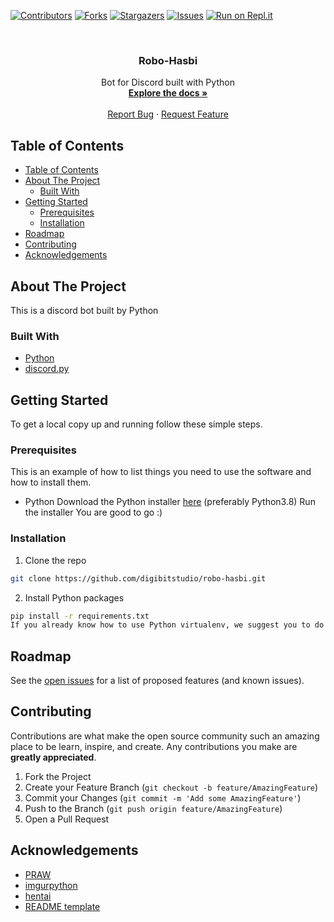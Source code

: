 [![Contributors][contributors-shield]](https://github.com/digibitstudio/robo-hasbi/graphs/contributors)
[![Forks][forks-shield]](https://github.com/digibitstudio/robo-hasbi/network/members)
[![Stargazers][stars-shield]](https://github.com/digibitstudio/robo-hasbi/stargazers)
[![Issues][issues-shield]](https://github.com/digibitstudio/robo-hasbi/issues)
[![Run on Repl.it](https://repl.it/badge/github/digibitstudio/robo-hasbi)](https://repl.it/github/digibitstudio/robo-hasbi)



<!-- PROJECT LOGO -->
<br />
<p align="center">
  <!-- <a href="https://github.com/digibitstudio/robo-hasbi">
    <img src="images/logo.png" alt="Logo" width="80" height="80">
  </a> -->

  <h3 align="center">Robo-Hasbi</h3>

  <p align="center">
    Bot for Discord built with Python
    <br />
    <a href="https://github.com/digibitstudio/robo-hasbi"><strong>Explore the docs »</strong></a>
    <br />
    <br />    
    <a href="https://github.com/digibitstudio/robo-hasbi/issues">Report Bug</a>
    ·
    <a href="https://github.com/digibitstudio/robo-hasbi/issues">Request Feature</a>
  </p>
</p>



<!-- TABLE OF CONTENTS -->
## Table of Contents

- [Table of Contents](#table-of-contents)
- [About The Project](#about-the-project)
  - [Built With](#built-with)
- [Getting Started](#getting-started)
  - [Prerequisites](#prerequisites)
  - [Installation](#installation)
- [Roadmap](#roadmap)
- [Contributing](#contributing)
- [Acknowledgements](#acknowledgements)



<!-- ABOUT THE PROJECT -->
## About The Project

This is a discord bot built by Python


### Built With

* [Python](https://www.python.org/downloads/)
* [discord.py](https://discordpy.readthedocs.io/en/latest/)



<!-- GETTING STARTED -->
## Getting Started

To get a local copy up and running follow these simple steps.

### Prerequisites

This is an example of how to list things you need to use the software and how to install them.
* Python
Download the Python installer [here](https://www.python.org/downloads/) (preferably Python3.8)
Run the installer
You are good to go :)

### Installation
 
1. Clone the repo
```sh
git clone https://github.com/digibitstudio/robo-hasbi.git
```
2. Install Python packages
```sh
pip install -r requirements.txt
If you already know how to use Python virtualenv, we suggest you to do step 2 inside a virtualenv
````


<!-- ROADMAP -->
## Roadmap

See the [open issues](https://github.com/digibitstudio/robo-hasbi/issues) for a list of proposed features (and known issues).


<!-- CONTRIBUTING -->
## Contributing

Contributions are what make the open source community such an amazing place to be learn, inspire, and create. Any contributions you make are **greatly appreciated**.

1. Fork the Project
2. Create your Feature Branch (`git checkout -b feature/AmazingFeature`)
3. Commit your Changes (`git commit -m 'Add some AmazingFeature'`)
4. Push to the Branch (`git push origin feature/AmazingFeature`)
5. Open a Pull Request




<!-- ACKNOWLEDGEMENTS -->
## Acknowledgements

* [PRAW](https://praw.readthedocs.io/)
* [imgurpython](https://github.com/Imgur/imgurpython)
* [hentai](https://github.com/hentai-chan/hentai)
* [README template](https://github.com/othneildrew/Best-README-Template)





<!-- MARKDOWN LINKS & IMAGES -->
<!-- https://www.markdownguide.org/basic-syntax/#reference-style-links -->
[contributors-shield]: https://img.shields.io/github/contributors/digibitstudio/robo-hasbi.svg?style=flat-square
[forks-shield]: https://img.shields.io/github/forks/digibitstudio/robo-hasbi.svg?style=flat-square
[stars-shield]: https://img.shields.io/github/stars/digibitstudio/robo-hasbi.svg?style=flat-square
[issues-shield]: https://img.shields.io/github/issues/digibitstudio/robo-hasbi.svg?style=flat-square
